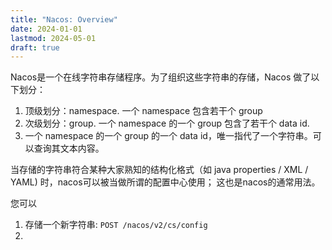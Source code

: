 ```yaml
---
title: "Nacos: Overview"
date: 2024-01-01
lastmod: 2024-05-01
draft: true
---
```


Nacos是一个在线字符串存储程序。为了组织这些字符串的存储，Nacos 做了以下划分：
1. 顶级划分：namespace. 一个 namespace 包含若干个 group
2. 次级划分：group. 一个 namespace 的一个 group 包含了若干个 data id.
3. 一个 namespace 的一个 group 的一个 data id，唯一指代了一个字符串。可以查询其文本内容。

当存储的字符串符合某种大家熟知的结构化格式（如 java properties / XML / YAML) 时，nacos可以被当做所谓的配置中心使用；
这也是nacos的通常用法。

您可以
1. 存储一个新字符串: `POST /nacos/v2/cs/config`
2. 